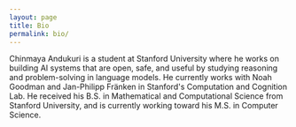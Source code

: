 ```yaml
---
layout: page
title: Bio
permalink: bio/
---
```


Chinmaya Andukuri is a student at Stanford University where he works on building AI systems that are open, safe, and useful by studying reasoning and problem-solving in language models. He currently works with Noah Goodman and Jan-Philipp Fränken in Stanford's Computation and Cognition Lab. He received his B.S. in Mathematical and Computational Science from Stanford University, and is currently working toward his M.S. in Computer Science.
